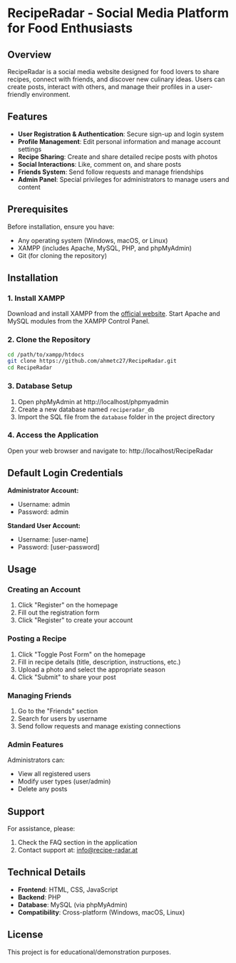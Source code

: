 # RecipeRadar - Social Media Platform for Food Enthusiasts

## Overview

RecipeRadar is a social media website designed for food lovers to share recipes, connect with friends, and discover new culinary ideas. Users can create posts, interact with others, and manage their profiles in a user-friendly environment.

## Features

- **User Registration & Authentication**: Secure sign-up and login system
- **Profile Management**: Edit personal information and manage account settings
- **Recipe Sharing**: Create and share detailed recipe posts with photos
- **Social Interactions**: Like, comment on, and share posts
- **Friends System**: Send follow requests and manage friendships
- **Admin Panel**: Special privileges for administrators to manage users and content

## Prerequisites

Before installation, ensure you have:
- Any operating system (Windows, macOS, or Linux)
- XAMPP (includes Apache, MySQL, PHP, and phpMyAdmin)
- Git (for cloning the repository)

## Installation

### 1. Install XAMPP
Download and install XAMPP from the [official website](https://www.apachefriends.org/). Start Apache and MySQL modules from the XAMPP Control Panel.

### 2. Clone the Repository
```bash
cd /path/to/xampp/htdocs
git clone https://github.com/ahmetc27/RecipeRadar.git
cd RecipeRadar
```

### 3. Database Setup
1. Open phpMyAdmin at http://localhost/phpmyadmin
2. Create a new database named `reciperadar_db`
3. Import the SQL file from the `database` folder in the project directory

### 4. Access the Application
Open your web browser and navigate to: http://localhost/RecipeRadar

## Default Login Credentials

**Administrator Account:**
- Username: admin
- Password: admin

**Standard User Account:**
- Username: [user-name]
- Password: [user-password]

## Usage

### Creating an Account
1. Click "Register" on the homepage
2. Fill out the registration form
3. Click "Register" to create your account

### Posting a Recipe
1. Click "Toggle Post Form" on the homepage
2. Fill in recipe details (title, description, instructions, etc.)
3. Upload a photo and select the appropriate season
4. Click "Submit" to share your post

### Managing Friends
1. Go to the "Friends" section
2. Search for users by username
3. Send follow requests and manage existing connections

### Admin Features
Administrators can:
- View all registered users
- Modify user types (user/admin)
- Delete any posts

## Support

For assistance, please:
1. Check the FAQ section in the application
2. Contact support at: info@recipe-radar.at

## Technical Details

- **Frontend**: HTML, CSS, JavaScript
- **Backend**: PHP
- **Database**: MySQL (via phpMyAdmin)
- **Compatibility**: Cross-platform (Windows, macOS, Linux)

## License

This project is for educational/demonstration purposes.
